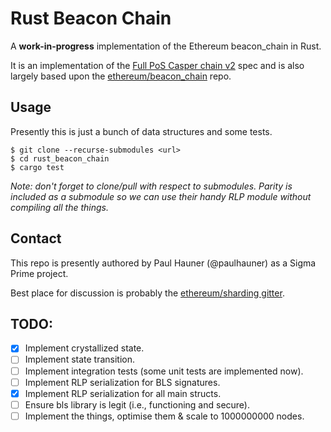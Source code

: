 # Rust Beacon Chain 

A **work-in-progress** implementation of the Ethereum beacon_chain in Rust.

It is an implementation of the [Full PoS Casper chain
v2](https://notes.ethereum.org/SCIg8AH5SA-O4C1G1LYZHQ?view) spec and is also
largely based upon the
[ethereum/beacon_chain](https://github.com/ethereum/beacon_chain) repo.

## Usage

Presently this is just a bunch of data structures and some tests.

```
$ git clone --recurse-submodules <url>
$ cd rust_beacon_chain
$ cargo test
```

_Note: don't forget to clone/pull with respect to submodules. Parity is
included as a submodule so we can use their handy RLP module without compiling
all the things._

## Contact

This repo is presently authored by Paul Hauner (@paulhauner) as a Sigma Prime
project. 

Best place for discussion is probably the [ethereum/sharding
gitter](https://gitter.im/ethereum/sharding).

## TODO:

- [x] Implement crystallized state.
- [ ] Implement state transition.
- [ ] Implement integration tests (some unit tests are implemented now).
- [ ] Implement RLP serialization for BLS signatures.
- [x] Implement RLP serialization for all main structs.
- [ ] Ensure bls library is legit (i.e., functioning and secure).
- [ ] Implement the things, optimise them & scale to 1000000000 nodes.
